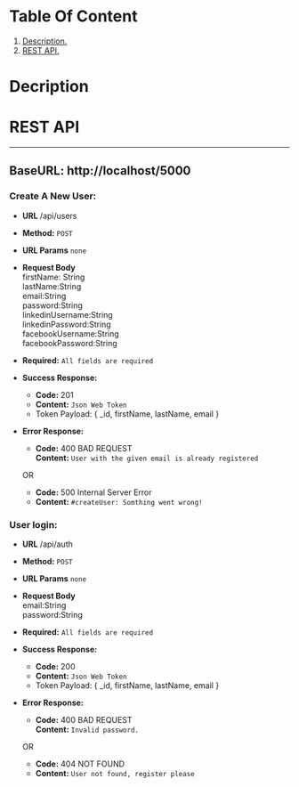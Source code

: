 # Table Of Content

1. [ Description. ](#desc)
2. [ REST API. ](#restApi)

<a name="desc"></a>

# Decription

<a name="restApi"></a>

# REST API

---

## BaseURL: http://localhost/5000

### Create A New User:

- **URL**
  /api/users
- **Method:**
  `POST`
- **URL Params**
  `none`
- **Request Body** <br />
  firstName: String <br />
  lastName:String <br />
  email:String <br />
  password:String <br />
  linkedinUsername:String <br />
  linkedinPassword:String <br />
  facebookUsername:String <br />
  facebookPassword:String <br />

- **Required:**
  `All fields are required`

- **Success Response:**

  - **Code:** 201
  - **Content:** `Json Web Token`
  - Token Payload: { \_id, firstName, lastName, email }

- **Error Response:**

  - **Code:** 400 BAD REQUEST <br />
    **Content:** `User with the given email is already registered`

  OR

  - **Code:** 500 Internal Server Error
  - **Content:** `#createUser: Somthing went wrong!`

### User login:

- **URL**
  /api/auth
- **Method:**
  `POST`
- **URL Params**
  `none`
- **Request Body** <br />
  email:String <br />
  password:String <br />

- **Required:**
  `All fields are required`

- **Success Response:**

  - **Code:** 200
  - **Content:** `Json Web Token`
  - Token Payload: { \_id, firstName, lastName, email }

- **Error Response:**

  - **Code:** 400 BAD REQUEST <br />
    **Content:** `Invalid password.`

  OR

  - **Code:** 404 NOT FOUND
  - **Content:** `User not found, register please`
